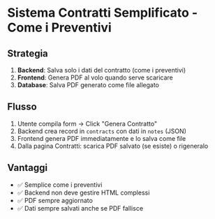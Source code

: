 # Sistema Contratti Semplificato - Come i Preventivi

## Strategia
1. **Backend**: Salva solo i dati del contratto (come i preventivi)
2. **Frontend**: Genera PDF al volo quando serve scaricare
3. **Database**: Salva PDF generato come file allegato

## Flusso
1. Utente compila form → Click "Genera Contratto"
2. Backend crea record in `contracts` con dati in `notes` (JSON)
3. Frontend genera PDF immediatamente e lo salva come file
4. Dalla pagina Contratti: scarica PDF salvato (se esiste) o rigeneralo

## Vantaggi
- ✅ Semplice come i preventivi
- ✅ Backend non deve gestire HTML complessi
- ✅ PDF sempre aggiornato
- ✅ Dati sempre salvati anche se PDF fallisce

